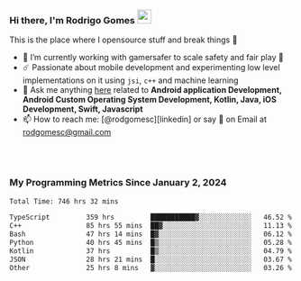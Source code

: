
### Hi there, I'm Rodrigo Gomes <img src="https://media.giphy.com/media/hvRJCLFzcasrR4ia7z/giphy.gif" width="25px">
This is the place where I opensource stuff and break things 🤣
- 🔭 I’m currently working with gamersafer to scale safety and fair play 💜
- ☄️ Passionate about mobile development and experimenting low level implementations on it using `jsi`, `c++` and machine learning
- 💬 Ask me anything [here](https://github.com/rodgomesc/rodgomesc/issues) related to <b>Android application Development, Android Custom Operating System Development, Kotlin, Java, iOS Development, Swift, Javascript</b>
- 📫 How to reach me: [@rodgomesc][linkedin] or say 👋 on Email at [rodgomesc@gmail.com](mailto:rodgomesc@gmail.com)


<br/>

<!-- 
<picture>
  <img src="/github-metrics.svg" alt="Metrics">
</picture>
-->

</br>

### My Programming Metrics Since January 2, 2024 


<!--START_SECTION:waka-->

```txt
Total Time: 746 hrs 32 mins

TypeScript         359 hrs         ███████████▓░░░░░░░░░░░░░   46.52 %
C++                85 hrs 55 mins  ██▓░░░░░░░░░░░░░░░░░░░░░░   11.13 %
Bash               47 hrs 14 mins  █▓░░░░░░░░░░░░░░░░░░░░░░░   06.12 %
Python             40 hrs 45 mins  █▒░░░░░░░░░░░░░░░░░░░░░░░   05.28 %
Kotlin             37 hrs          █▒░░░░░░░░░░░░░░░░░░░░░░░   04.79 %
JSON               28 hrs 21 mins  █░░░░░░░░░░░░░░░░░░░░░░░░   03.67 %
Other              25 hrs 8 mins   ▓░░░░░░░░░░░░░░░░░░░░░░░░   03.26 %
```

<!--END_SECTION:waka-->
